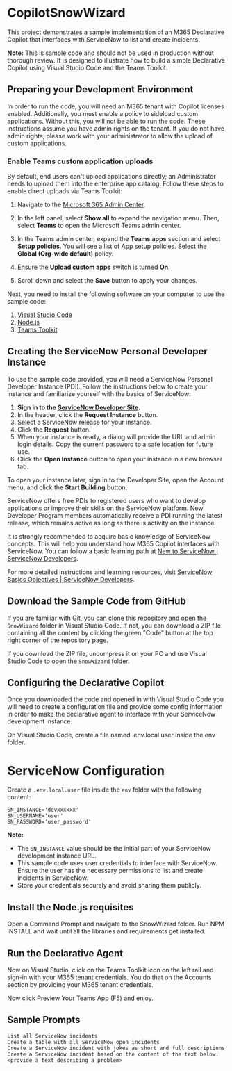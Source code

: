 # CopilotSnowWizard

This project demonstrates a sample implementation of an M365 Declarative Copilot that interfaces with ServiceNow to list and create incidents.

**Note:** This is sample code and should not be used in production without thorough review. It is designed to illustrate how to build a simple Declarative Copilot using Visual Studio Code and the Teams Toolkit.

## Preparing your Development Environment

In order to run the code, you will need an M365 tenant with Copilot licenses enabled. Additionally, you must enable a policy to sideload custom applications. Without this, you will not be able to run the code. These instructions assume you have admin rights on the tenant. If you do not have admin rights, please work with your administrator to allow the upload of custom applications.

### Enable Teams custom application uploads

By default, end users can't upload applications directly; an Administrator needs to upload them into the enterprise app catalog. Follow these steps to enable direct uploads via Teams Toolkit:

1. Navigate to the [Microsoft 365 Admin Center](https://admin.microsoft.com/).

2. In the left panel, select **Show all** to expand the navigation menu. Then, select **Teams** to open the Microsoft Teams admin center.

3. In the Teams admin center, expand the **Teams apps** section and select **Setup policies**. You will see a list of App setup policies. Select the **Global (Org-wide default)** policy.

4. Ensure the **Upload custom apps** switch is turned **On**.

5. Scroll down and select the **Save** button to apply your changes.

Next, you need to install the following software on your computer to use the sample code:

1. [Visual Studio Code](https://code.visualstudio.com/download)
2. [Node.js](https://nodejs.org/en/download/)
3. [Teams Toolkit](https://marketplace.visualstudio.com/items?itemName=TeamsDevApp.ms-teams-vscode-extension)

## Creating the ServiceNow Personal Developer Instance

To use the sample code provided, you will need a ServiceNow Personal Developer Instance (PDI). Follow the instructions below to create your instance and familiarize yourself with the basics of ServiceNow:

1. **Sign in to the [ServiceNow Developer Site](https://developer.servicenow.com/dev.do).**
2. In the header, click the **Request Instance** button.
3. Select a ServiceNow release for your instance.
4. Click the **Request** button.
5. When your instance is ready, a dialog will provide the URL and admin login details. Copy the current password to a safe location for future use.
6. Click the **Open Instance** button to open your instance in a new browser tab.

To open your instance later, sign in to the Developer Site, open the Account menu, and click the **Start Building** button.

ServiceNow offers free PDIs to registered users who want to develop applications or improve their skills on the ServiceNow platform. New Developer Program members automatically receive a PDI running the latest release, which remains active as long as there is activity on the instance.

It is strongly recommended to acquire basic knowledge of ServiceNow concepts. This will help you understand how M365 Copilot interfaces with ServiceNow. You can follow a basic learning path at [New to ServiceNow | ServiceNow Developers](https://developer.servicenow.com/dev.do#!/learn/learning-plans/washingtondc/new_to_servicenow/).

For more detailed instructions and learning resources, visit [ServiceNow Basics Objectives | ServiceNow Developers](https://developer.servicenow.com/dev.do#!/learn/learning-plans/washingtondc/new_to_servicenow/app_store_learnv2_buildmyfirstapp_washingtondc_servicenow_basics_objectives).

## Download the Sample Code from GitHub

If you are familiar with Git, you can clone this repository and open the `SnowWizard` folder in Visual Studio Code. If not, you can download a ZIP file containing all the content by clicking the green "Code" button at the top right corner of the repository page.

If you download the ZIP file, uncompress it on your PC and use Visual Studio Code to open the `SnowWizard` folder.

## Configuring the Declarative Copilot 

Once you downloaded the code and opened in with Visual Studio Code you will need to create a configuration file and provide some config information in order to make the declarative agent to interface with your ServiceNow development instance.

On Visual Studio Code, create a file named .env.local.user inside the env folder. 

# ServiceNow Configuration

Create a `.env.local.user` file inside the `env` folder with the following content:

```
SN_INSTANCE='devxxxxxx'
SN_USERNAME='user'
SN_PASSWORD='user_password'
```

**Note:**
- The `SN_INSTANCE` value should be the initial part of your ServiceNow development instance URL.
- This sample code uses user credentials to interface with ServiceNow. Ensure the user has the necessary permissions to list and create incidents in ServiceNow.
- Store your credentials securely and avoid sharing them publicly.

## Install the Node.js requisites

Open a Command Prompt and navigate to the SnowWizard folder. Run NPM INSTALL and wait until all the libraries and requirements get installed.

## Run the Declarative Agent

Now on Visual Studio, click on the Teams Toolkit icon on the left rail and sign-in with your M365 tenant credentials. You do that on the Accounts section by providing your M365 tenant credentials.

Now click Preview Your Teams App (F5) and enjoy.

## Sample Prompts

```
List all ServiceNow incidents
Create a table with all ServiceNow open incidents 
Create a ServiceNow incident with jokes as short and full descriptions
Create a ServiceNow incident based on the content of the text below. <provide a text describing a problem>
